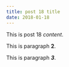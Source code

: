 ```yaml
---
title: post 18 title
date: 2018-01-18
---
```

This is post 18 *content*.

This is paragraph **2**.

This is paragraph ***3***.
